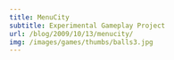 ```yaml
---
title: MenuCity
subtitle: Experimental Gameplay Project
url: /blog/2009/10/13/menucity/
img: /images/games/thumbs/balls3.jpg
---
```


